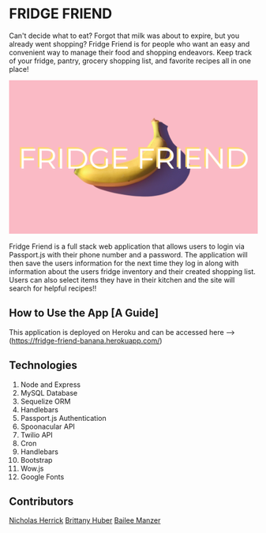 # FRIDGE FRIEND
Can't decide what to eat? Forgot that milk was about to expire, but you already went shopping? Fridge Friend is for people who want an easy and convenient way to manage their food and shopping endeavors. Keep track of your fridge, pantry, grocery shopping list, and favorite recipes all in one place!

![image](public/images/README.png)

Fridge Friend is a full stack web application that allows users to login via Passport.js with their phone number and a password. The application will then save the users information for the next time they log in along with information about the users fridge inventory and their created shopping list. Users can also select items they have in their kitchen and the site will search for helpful recipes!!

## How to Use the App [A Guide]
This application is deployed on Heroku and can be accessed here --> (https://fridge-friend-banana.herokuapp.com/)

## Technologies
1. Node and Express
2. MySQL Database
3. Sequelize ORM
4. Handlebars
5. Passport.js Authentication
6. Spoonacular API
7. Twilio API
8. Cron
9. Handlebars
10. Bootstrap
11. Wow.js
12. Google Fonts

## Contributors
[Nicholas Herrick](https://github.com/nicholasherrick)
[Brittany Huber](https://github.com/bhuber23)
[Bailee Manzer](https://github.com/baileemmanzer)
